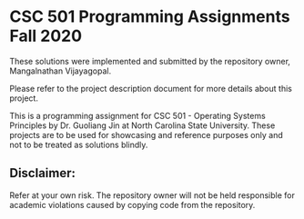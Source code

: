 # CSC 501 Programming Assignments Fall 2020

These solutions were implemented and submitted by the repository owner, Mangalnathan Vijayagopal.

Please refer to the project description document for more details about this project.

This is a programming assignment for CSC 501 - Operating Systems Principles by Dr. Guoliang Jin at North Carolina State University.
These projects are to be used for showcasing and reference purposes only and not to be treated as solutions blindly.

## <b>Disclaimer:</b> 

Refer at your own risk. The repository owner will not be held responsible for academic violations caused by copying code from the repository.
